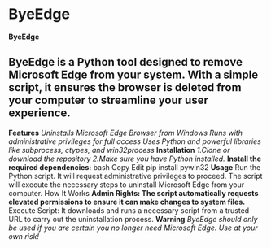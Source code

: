 # ByeEdge
**ByeEdge**
## ByeEdge is a Python tool designed to remove Microsoft Edge from your system. With a simple script, it ensures the browser is deleted from your computer to streamline your user experience.

**Features**
*Uninstalls Microsoft Edge Browser from Windows*
*Runs with administrative privileges for full access*
*Uses Python and powerful libraries like subprocess, ctypes, and win32process*
**Installation**
*1.Clone or download the repository*
*2.Make sure you have Python installed.*
**Install the required dependencies:**
bash
Copy
Edit
pip install pywin32
**Usage**
Run the Python script.
It will request administrative privileges to proceed.
The script will execute the necessary steps to uninstall Microsoft Edge from your computer.
How It Works
**Admin Rights: The script automatically requests elevated permissions to ensure it can make changes to system files.**
Execute Script: It downloads and runs a necessary script from a trusted URL to carry out the uninstallation process.
**Warning**
*ByeEdge should only be used if you are certain you no longer need Microsoft Edge. Use at your own risk!*


